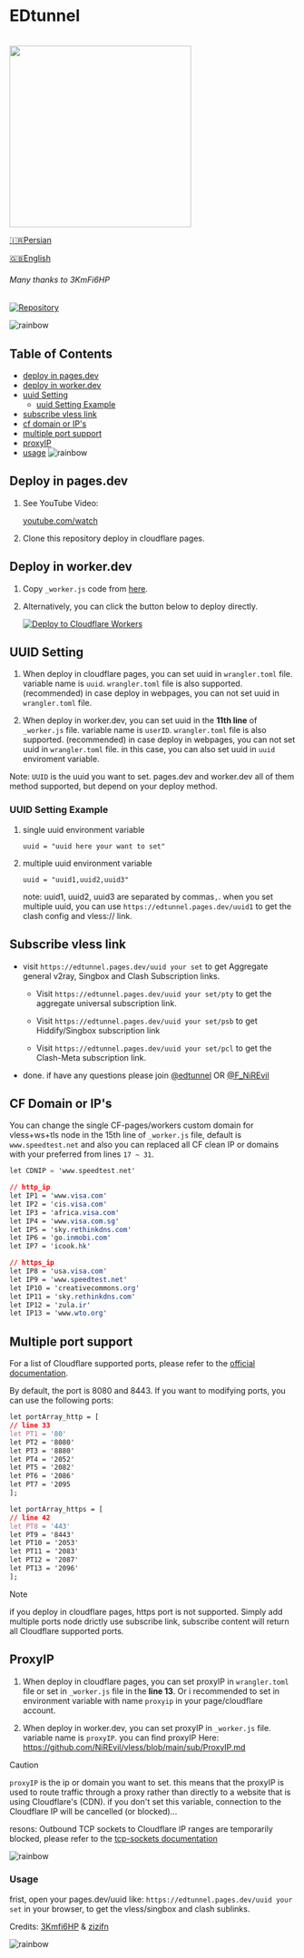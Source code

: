 # EDtunnel

<p align="left">
  <br><img src="https://github.com/NiREvil/Emotional-Damage/assets/126243832/66c9bdfb-9e74-4a91-a7d3-9a180450c690" width="320px">
</p>

[🇮🇷Persian](README.fa.md)  


[🇬🇧English](README.md)


###### Many thanks to 3KmFi6HP
[![Repository](https://img.shields.io/badge/View%20on-GitHub-blue.svg)](https://github.com/3Kmfi6HP/EDtunnel)

![rainbow](https://github.com/NiREvil/vless/assets/126243832/1aca7f5d-6495-44b7-aced-072bae52f256)


## Table of Contents
- [deploy in pages.dev](#Deploy-in-pages.dev)
- [deploy in worker.dev](#Deploy-in-worker.dev)
- [uuid Setting](#UUID-Setting)
  - [uuid Setting Example](#UUID-Setting-Example)
- [subscribe vless link](#Subscribe-vless-link)
- [cf domain or IP's](#CF_Domain_or_IP's)
- [multiple port support](#Multiple-port-support)
- [proxyIP](#ProxyIP)
- [usage](#Usage)
![rainbow](https://github.com/NiREvil/vless/assets/126243832/1aca7f5d-6495-44b7-aced-072bae52f256)

## Deploy in pages.dev

1. See YouTube Video:

   [youtube.com/watch](https://www.youtube.com/watch?v=8I-yTNHB0aw)

2. Clone this repository deploy in cloudflare pages.

## Deploy in worker.dev

1. Copy `_worker.js` code from [here](_worker.js).

2. Alternatively, you can click the button below to deploy directly.

   [![Deploy to Cloudflare Workers](https://deploy.workers.cloudflare.com/button)](https://deploy.workers.cloudflare.com/?url=https://github.com/NiREvil/Emotional-Damage)


## UUID Setting

1. When deploy in cloudflare pages, you can set uuid in `wrangler.toml` file. variable name is `uuid`. `wrangler.toml` file is also supported. (recommended) in case deploy in webpages, you can not set uuid in `wrangler.toml` file.

2. When deploy in worker.dev, you can set uuid in the __11th line__ of `_worker.js` file. variable name is `userID`. `wrangler.toml` file is also supported. (recommended) in case deploy in webpages, you can not set uuid in `wrangler.toml` file. in this case, you can also set uuid in `uuid` enviroment variable.

Note: `UUID` is the uuid you want to set. pages.dev and worker.dev all of them method supported, but depend on your deploy method.


### UUID Setting Example

1. single uuid environment variable

   ```.environment
   uuid = "uuid here your want to set"
   ```

2. multiple uuid environment variable

   ```.environment
   uuid = "uuid1,uuid2,uuid3"
   ```

   note: uuid1, uuid2, uuid3 are separated by commas`,`.
   when you set multiple uuid, you can use `https://edtunnel.pages.dev/uuid1` to get the clash config and vless:// link.


## Subscribe vless link

- visit `https://edtunnel.pages.dev/uuid your set` to get Aggregate general v2ray, Singbox and Clash Subscription links.

  - Visit `https://edtunnel.pages.dev/uuid your set/pty` to get the aggregate universal subscription link.

  - Visit `https://edtunnel.pages.dev/uuid your set/psb` to get Hiddify/Singbox subscription link

  - Visit `https://edtunnel.pages.dev/uuid your set/pcl` to get the Clash-Meta subscription link.



- done. if have any questions please join [@edtunnel](https://t.me/edtunnel)
OR
 [@F_NiREvil](https://t.me/F_NiREvil)



## CF Domain or IP's

You can change the single CF-pages/workers custom domain for vless+ws+tls node in the 15th line of `_worker.js` file, default is `www.speedtest.net`
and also you can replaced all CF clean IP or domains with your preferred from lines `17 ~ 31`.

```POV-Ray SDL
let CDNIP = 'www.speedtest.net'
```

```CSS
// http_ip
let IP1 = 'www.visa.com'
let IP2 = 'cis.visa.com'
let IP3 = 'africa.visa.com'
let IP4 = 'www.visa.com.sg'
let IP5 = 'sky.rethinkdns.com'
let IP6 = 'go.inmobi.com'
let IP7 = 'icook.hk'

// https_ip
let IP8 = 'usa.visa.com'
let IP9 = 'www.speedtest.net'
let IP10 = 'creativecommons.org'
let IP11 = 'sky.rethinkdns.com'
let IP12 = 'zula.ir'
let IP13 = 'www.wto.org'
```


## Multiple port support

For a list of Cloudflare supported ports, please refer to the [official documentation](https://developers.cloudflare.com/cloudflare-one/connections/connect-apps/ports).

By default, the port is 8080 and 8443. If you want to modifying ports, you can use the following ports:


```CSS
let portArray_http = [
// line 33
let PT1 = '80'
let PT2 = '8080'
let PT3 = '8880'
let PT4 = '2052'
let PT5 = '2082'
let PT6 = '2086'
let PT7 = '2095
];

let portArray_https = [
// line 42 
let PT8 = '443'
let PT9 = '8443'
let PT10 = '2053'
let PT11 = '2083'
let PT12 = '2087'
let PT13 = '2096'
];
```

> [!NOTE]
> if you deploy in cloudflare pages, https port is not supported. Simply add multiple ports node drictly use subscribe link,
> subscribe content will return all Cloudflare supported ports.



## ProxyIP

1. When deploy in cloudflare pages, you can set proxyIP in `wrangler.toml` file or set in `_worker.js` file in the __line 13__.  Or i recommended to set in environment variable with name `proxyip` in your page/cloudflare account.

2. When deploy in worker.dev, you can set proxyIP in `_worker.js` file. variable name is `proxyIP`.
you can find proxyIP Here: https://github.com/NiREvil/vless/blob/main/sub/ProxyIP.md


> [!CAUTION]
>  `proxyIP` is the ip or domain you want to set. this means that the proxyIP is used to route traffic through a proxy rather than directly to a website that is using Cloudflare's (CDN). if you don't set this variable, connection to the Cloudflare IP will be cancelled (or blocked)...
>
> resons: Outbound TCP sockets to Cloudflare IP ranges are temporarily blocked, please refer to the [tcp-sockets documentation](https://developers.cloudflare.com/workers/runtime-apis/tcp-sockets/#considerations)


![rainbow](https://github.com/NiREvil/vless/assets/126243832/1aca7f5d-6495-44b7-aced-072bae52f256)


### Usage

frist, open your pages.dev/uuid like: `https://edtunnel.pages.dev/uuid your set` in your browser, to get the vless/singbox and clash sublinks.

Credits: [3Kmfi6HP](https://github.com/3Kmfi6HP/EDtunnel)  &  [zizifn](https://github.com/zizifn/edgetunnel)

![rainbow](https://github.com/NiREvil/vless/assets/126243832/1aca7f5d-6495-44b7-aced-072bae52f256)
